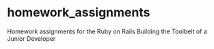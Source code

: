# homework_assignments
Homework assignments for the Ruby on Rails Building the Toolbelt of a Junior Developer
